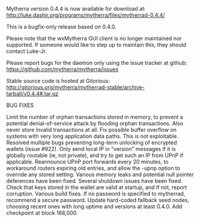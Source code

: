 Mytherra version 0.4.4 is now available for download at:
http://luke.dashjr.org/programs/mytherra/files/mytherrad-0.4.4/

This is a bugfix-only release based on 0.4.0.

Please note that the wxMytherra GUI client is no longer maintained nor supported. If someone would like to step up to maintain this, they should contact Luke-Jr.

Please report bugs for the daemon only using the issue tracker at github:
https://github.com/mytherra/mytherra/issues

Stable source code is hosted at Gitorious:
http://gitorious.org/mytherra/mytherrad-stable/archive-tarball/v0.4.4#.tar.gz

BUG FIXES

Limit the number of orphan transactions stored in memory, to prevent a potential denial-of-service attack by flooding orphan transactions. Also never store invalid transactions at all.
Fix possible buffer overflow on systems with very long application data paths. This is not exploitable.
Resolved multiple bugs preventing long-term unlocking of encrypted wallets (issue #922).
Only send local IP in "version" messages if it is globally routable (ie, not private), and try to get such an IP from UPnP if applicable.
Reannounce UPnP port forwards every 20 minutes, to workaround routers expiring old entries, and allow the -upnp option to override any stored setting.
Various memory leaks and potential null pointer deferences have been
fixed.
Several shutdown issues have been fixed.
Check that keys stored in the wallet are valid at startup, and if not,
report corruption.
Various build fixes.
If no password is specified to mytherrad, recommend a secure password.
Update hard-coded fallback seed nodes, choosing recent ones with long uptime and versions at least 0.4.0.
Add checkpoint at block 168,000.

